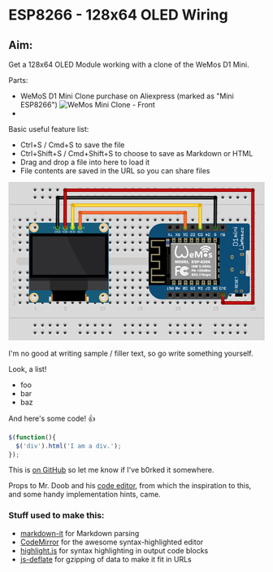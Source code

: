 # ESP8266 - 128x64 OLED Wiring

## Aim:
Get a 128x64 OLED Module working with a clone of the WeMos D1 Mini.

Parts:
* WeMoS D1 Mini Clone purchase on Aliexpress (marked as "Mini ESP8266")
![WeMos Mini Clone - Front](./resources/OLED128x64-GM009605-Front.jpg=100x)
* 

Basic useful feature list:

 * Ctrl+S / Cmd+S to save the file
 * Ctrl+Shift+S / Cmd+Shift+S to choose to save as Markdown or HTML
 * Drag and drop a file into here to load it
 * File contents are saved in the URL so you can share files

![Board](https://github.com/asleepatwork/esp8266-oled-gm009605/raw/master/resources/OLED_128x64_i2c%20Breadboard%20View.png)


I'm no good at writing sample / filler text, so go write something yourself.

Look, a list!

 * foo
 * bar
 * baz

And here's some code! :+1:

```javascript
$(function(){
  $('div').html('I am a div.');
});
```

This is [on GitHub](https://github.com/jbt/markdown-editor) so let me know if I've b0rked it somewhere.


Props to Mr. Doob and his [code editor](http://mrdoob.com/projects/code-editor/), from which
the inspiration to this, and some handy implementation hints, came.

### Stuff used to make this:

 * [markdown-it](https://github.com/markdown-it/markdown-it) for Markdown parsing
 * [CodeMirror](http://codemirror.net/) for the awesome syntax-highlighted editor
 * [highlight.js](http://softwaremaniacs.org/soft/highlight/en/) for syntax highlighting in output code blocks
 * [js-deflate](https://github.com/dankogai/js-deflate) for gzipping of data to make it fit in URLs
